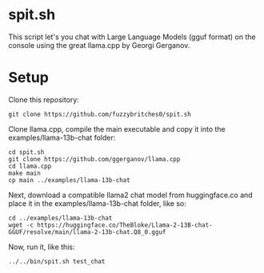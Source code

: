 # spit.sh

This script let's you chat with Large Language Models (gguf format) on the console using the great llama.cpp by Georgi Gerganov.

# Setup

Clone this repository:
```
git clone https://github.com/fuzzybritches0/spit.sh
```

Clone llama.cpp, compile the main executable and copy it into the examples/llama-13b-chat folder:
```
cd spit.sh
git clone https://github.com/ggerganov/llama.cpp
cd llama.cpp
make main
cp main ../examples/llama-13b-chat
```
Next, download a compatible llama2 chat model from huggingface.co and place it in the examples/llama-13b-chat folder, like so:
```
cd ../examples/llama-13b-chat
wget -c https://huggingface.co/TheBloke/Llama-2-13B-chat-GGUF/resolve/main/llama-2-13b-chat.Q8_0.gguf
```

Now, run it, like this:
```
../../bin/spit.sh test_chat
```
